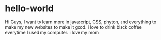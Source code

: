 # hello-world

Hi Guys,
I want to learn mpre in javascript, CSS, phyton, and everything to make my new websites to make it good.
i love to drink black coffee everytime I used my computer.
i love my mom

